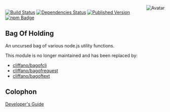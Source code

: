 <img align="right" src="https://raw.github.com/cliffano/bagofholding/master/avatar.jpg" alt="Avatar"/>

[![Build Status](https://secure.travis-ci.org/cliffano/bagofholding.png?branch=master)](http://travis-ci.org/cliffano/bagofholding)
[![Dependencies Status](https://david-dm.org/cliffano/bagofholding.png)](http://david-dm.org/cliffano/bagofholding)
[![Published Version](https://badge.fury.io/js/bagofholding.png)](http://badge.fury.io/js/bagofholding)
<br/>
[![npm Badge](https://nodei.co/npm/bagofholding.png)](http://npmjs.org/package/bagofholding)

Bag Of Holding
--------------

An uncursed bag of various node.js utility functions.

This module is no longer maintained and has been replaced by:

* [cliffano/bagofcli](http://github.com/cliffano/bagofcli)
* [cliffano/bagofrequest](http://github.com/cliffano/bagofrequest)
* [cliffano/bagoftext](http://github.com/cliffano/bagoftext)

Colophon
--------

[Developer's Guide](http://cliffano.github.io/developers_guide.html#nodejs)